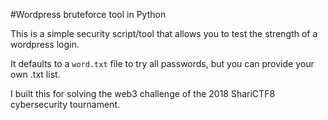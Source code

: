 #Wordpress bruteforce tool in Python

This is a simple security script/tool that allows you to test the strength of a wordpress login.

It defaults to a `word.txt` file to try all passwords, but you can provide your own .txt list.

I built this for solving the web3 challenge of the 2018 ShariCTF8 cybersecurity tournament.
